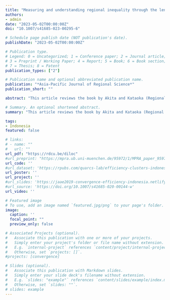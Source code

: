 ```yaml
---
title: "Measuring and understanding regional inequality through the lens of the Indonesian experience: A book review of regional inequality and development by Takahiro Akita and Mitsuhiko Kataoka"
authors:
- admin
date: "2023-05-02T00:00:00Z"
doi: "10.1007/s41685-023-00295-6"

# Schedule page publish date (NOT publication's date).
publishDate: "2023-05-02T00:00:00Z"

# Publication type.
# Legend: 0 = Uncategorized; 1 = Conference paper; 2 = Journal article;
# 3 = Preprint / Working Paper; 4 = Report; 5 = Book; 6 = Book section;
# 7 = Thesis; 8 = Patent
publication_types: ["2"]

# Publication name and optional abbreviated publication name.
publication: "*Asia-Pacific Journal of Regional Science*"
publication_short: ""

abstract: "This article reviews the book by Akita and Kataoka (Regional inequality and development: Measurement and applications in Indonesia, 2022). The book first provides an overview of various measurement methods of regional inequality. Next, it presents four case studies that deepen our understanding of regional inequality in the context of the development challenges of Indonesia: decentralization, premature deindustrialization, financial crisis, low labor productivity, among others. Overall, this book provides an excellent introduction and application of inequality decomposition methods in the context of regional disparities and structural change."

# Summary. An optional shortened abstract.
summary: "This article reviews the book by Akita and Kataoka (Regional inequality and development: Measurement and applications in Indonesia, 2022)"

tags:
- Indonesia
featured: false

# links:
# - name: ""
#   url: ""
url_pdf: "https://rdcu.be/diloc"
#url_preprint: "https://mpra.ub.uni-muenchen.de/95972/1/MPRA_paper_95972.pdf"
url_code: ''
#url_dataset: 'https://rpubs.com/quarcs-lab/efficiency-clusters-indonesia-1990-2010'
url_poster: ''
url_project: ''
#url_slides: 'https://jaae2019-convergence-efficiency-indonesia.netlify.com/#1'
#url_source: 'https://doi.org/10.1007/s41685-020-00144-w'
url_video: ''

# Featured image
# To use, add an image named `featured.jpg/png` to your page's folder.
image:
  caption: ''
  focal_point: ""
  preview_only: false

# Associated Projects (optional).
#   Associate this publication with one or more of your projects.
#   Simply enter your project's folder or file name without extension.
#   E.g. `internal-project` references `content/project/internal-project/index.md`.
#   Otherwise, set `projects: []`.
#projects: [convergence]

# Slides (optional).
#   Associate this publication with Markdown slides.
#   Simply enter your slide deck's filename without extension.
#   E.g. `slides: "example"` references `content/slides/example/index.md`.
#   Otherwise, set `slides: ""`.
# slides: example
---
```

